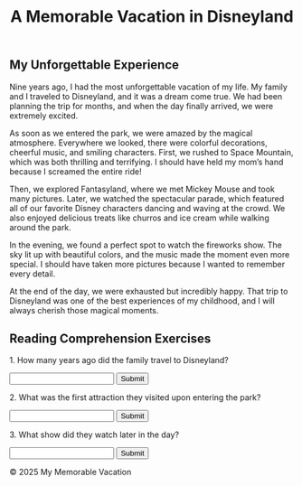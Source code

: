 <!DOCTYPE html>
<html lang="en">
<head>
    <meta charset="UTF-8">
    <meta name="viewport" content="width=device-width, initial-scale=1.0">
    <title>Memorable Vacation</title>
    <link rel="stylesheet" href="styles.css">
</head>
<body>
    <header>
        <h1>A Memorable Vacation in Disneyland</h1>
    </header>
    <main>
        <section>
            <h2>My Unforgettable Experience</h2>
            <p>Nine years ago, I had the most unforgettable vacation of my life. My family and I traveled to Disneyland, and it was a dream come true. We had been planning the trip for months, and when the day finally arrived, we were extremely excited.</p>
            <p>As soon as we entered the park, we were amazed by the magical atmosphere. Everywhere we looked, there were colorful decorations, cheerful music, and smiling characters. First, we rushed to Space Mountain, which was both thrilling and terrifying. I should have held my mom’s hand because I screamed the entire ride!</p>
            <p>Then, we explored Fantasyland, where we met Mickey Mouse and took many pictures. Later, we watched the spectacular parade, which featured all of our favorite Disney characters dancing and waving at the crowd. We also enjoyed delicious treats like churros and ice cream while walking around the park.</p>
            <p>In the evening, we found a perfect spot to watch the fireworks show. The sky lit up with beautiful colors, and the music made the moment even more special. I should have taken more pictures because I wanted to remember every detail.</p>
            <p>At the end of the day, we were exhausted but incredibly happy. That trip to Disneyland was one of the best experiences of my childhood, and I will always cherish those magical moments.</p>
        </section>
        <section id="exercises">
            <h2>Reading Comprehension Exercises</h2>
            <div class="exercise">
                <p>1. How many years ago did the family travel to Disneyland?</p>
                <input type="text" id="answer1">
                <button onclick="checkAnswer1()">Submit</button>
                <p id="feedback1"></p>
            </div>
            <div class="exercise">
                <p>2. What was the first attraction they visited upon entering the park?</p>
                <input type="text" id="answer2">
                <button onclick="checkAnswer2()">Submit</button>
                <p id="feedback2"></p>
            </div>
            <div class="exercise">
                <p>3. What show did they watch later in the day?</p>
                <input type="text" id="answer3">
                <button onclick="checkAnswer3()">Submit</button>
                <p id="feedback3"></p>
            </div>
        </section>
    </main>
    <footer>
        <p>&copy; 2025 My Memorable Vacation</p>
    </footer>
    <script src="scripts.js"></script>
</body>
</html>
